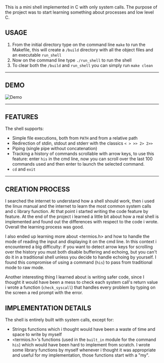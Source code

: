 This is a mini shell implemented in C with only system calls. The purpose of the project was to start learning something about processes and low level C.

## USAGE

1. From the initial directory type on the command line `make` to run the Makefile, this will create a `/build` directory with all the object files and an executable `run_shell`
2. Now on the command line type `./run_shell` to run the shell
3. To clear both the `/build` and `run_shell` you can simply run `make clean` 

---

## DEMO

![Demo](demo/demo.gif)

---

## FEATURES 

The shell supports: 
- Simple file executions, both from `PATH` and from a relative path
- Redirection of stdin, stdout and stderr with the classics `< > >> 2> 2>>`
- Piping (single pipe without concatenation)
- Tracking a history of commands scrollable with arrow keys, to use this feature: enter `his` in the cmd line, now you can scroll over the last 100 commands used and then enter to launch the selected command.
- `cd` and `exit`

---

## CREATION PROCESS

I searched the internet to understand how a shell should work, then i used the linux manual and the internet to learn the most common system calls and c library function. At that point i started writing the code feature by feature. At the end of the project i learned a little bit about how a real shell is implemented and found out the differences with respect to the code i wrote. Overall the learning process was good.

I also ended up learning more about <termios.h> and how to handle the mode of reading the input and displaying it on the cmd line. In this context i encountered a big difficulty: if you want to detect arrow keys for scrolling over the history you must both disable buffering and echoing, but you can't do it in a traditional shell unless you decide to handle echoing by yourself. I found this compromise of using a command (`his`) to pass from traditional mode to raw mode.

Another interesting thing I learned about is writing safer code, since I thought it would have been a mess to check each system call's return value i wrote a function (`check_syscall`) that handles every problem by typing on the screen a red prompt with the error. 

## IMPLEMENTATION DETAILS

The shell is entirely built with system calls, except for:
- Strings functions which i thought would have been a waste of time and space to write by myself
- <termios.h>'s functions (used in the `built_in` module for the command `his`) which would have been hard to implement from scratch. 
I wrote some library functions by myself whenever i thought it was appropriate and useful for my implementation, those functions start with a "my".
